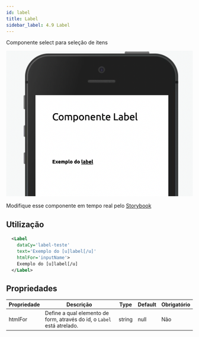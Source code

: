 ```yaml
---
id: label
title: Label
sidebar_label: 4.9 Label
---
```


Componente select para seleção de itens

![select](assets/images_components/3.0/label.png)

Modifique esse componente em tempo real pelo [Storybook](https://ame-miniapp-components.calindra.com.br/storybook/?path=/story/intera%C3%A7%C3%B5es-accordion--basic)

## Utilização

```xml
  <Label
    dataCy='label-teste'
    text='Exemplo do [u]label[/u]'
    htmlFor='inputName'>
    Exemplo do [u]label[/u]
  </Label>
```

## Propriedades

| Propriedade | Descrição                                                               | Type   | Default | Obrigatório |
| ----------- | ----------------------------------------------------------------------- | ------ | ------- | ----------- |
| htmlFor     | Define a qual elemento de form, através do id, o `Label` está atrelado. | string | null    | Não         |
